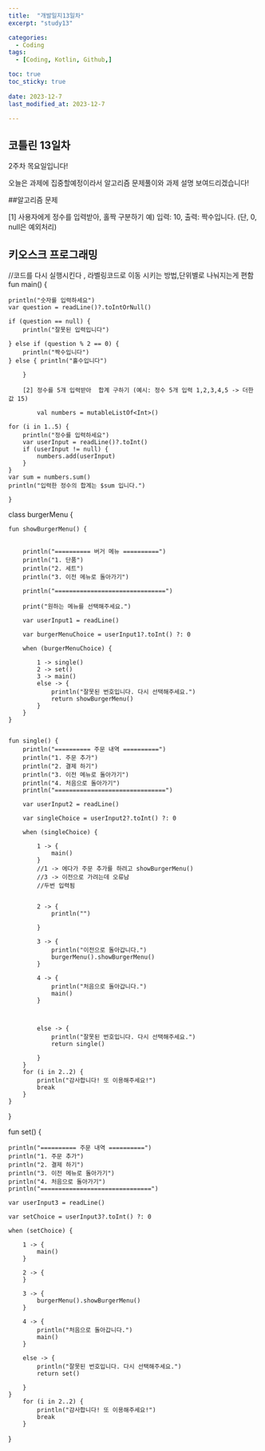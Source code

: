 ```yaml
---
title:  "개발일지13일차" 
excerpt: "study13"

categories:
  - Coding
tags:
  - [Coding, Kotlin, Github,]

toc: true
toc_sticky: true
 
date: 2023-12-7
last_modified_at: 2023-12-7

---
```



## 코틀린 13일차

2주차 목요일입니다!

오늘은 과제에 집중할예정이라서
알고리즘 문제풀이와 과제 설명 보여드리겠습니다!

##알고리즘 문제

[1] 사용자에게 정수를 입력받아, 홀짝 구분하기  예) 입력: 10, 출력: 짝수입니다.  (단, 0, null은 예외처리)

## 키오스크 프로그래밍
//코드를 다시 실행시킨다 , 라벨링코드로 이동 시키는 방법,단위별로 나눠지는게 편함
fun main() {
    
    println("숫자를 입력하세요")
    var question = readLine()?.toIntOrNull()

    if (question == null) {
        println("잘못된 입력입니다")

    } else if (question % 2 == 0) {
        println("짝수입니다")
    } else { println("홀수입니다")

        }

        [2] 정수를 5개 입력받아  합계 구하기 (예시: 정수 5개 입력 1,2,3,4,5 -> 더한 값 15)

            val numbers = mutableListOf<Int>()

    for (i in 1..5) {
        println("정수를 입력하세요")
        var userInput = readLine()?.toInt()
        if (userInput != null) {
            numbers.add(userInput)
        }
    }
    var sum = numbers.sum()
    println("입력한 정수의 합계는 $sum 입니다.")

    }

class burgerMenu {

    fun showBurgerMenu() {


        println("========== 버거 메뉴 ==========")
        println("1. 단품")
        println("2. 세트")
        println("3. 이전 메뉴로 돌아가기")

        println("===============================")

        print("원하는 메뉴를 선택해주세요.")

        var userInput1 = readLine()

        var burgerMenuChoice = userInput1?.toInt() ?: 0

        when (burgerMenuChoice) {

            1 -> single()
            2 -> set()
            3 -> main()
            else -> {
                println("잘못된 번호입니다. 다시 선택해주세요.")
                return showBurgerMenu()
            }
        }
    }


    fun single() {
        println("========== 주문 내역 ==========")
        println("1. 주문 추가")
        println("2. 결제 하기")
        println("3. 이전 메뉴로 돌아가기")
        println("4. 처음으로 돌아가기")
        println("===============================")

        var userInput2 = readLine()

        var singleChoice = userInput2?.toInt() ?: 0

        when (singleChoice) {

            1 -> {
                main()
            }
            //1 -> 에다가 주문 추가를 하려고 showBurgerMenu()
            //3 -> 이전으로 가려는데 오류남
            //두번 입력됨


            2 -> {
                println("")

            }

            3 -> {
                println("이전으로 돌아갑니다.")
                burgerMenu().showBurgerMenu()
            }

            4 -> {
                println("처음으로 돌아갑니다.")
                main()
            }



            else -> {
                println("잘못된 번호입니다. 다시 선택해주세요.")
                return single()

            }
        }
        for (i in 2..2) {
            println("감사합니다! 또 이용해주세요!")
            break
        }
    }
}

fun set() {

    println("========== 주문 내역 ==========")
    println("1. 주문 추가")
    println("2. 결제 하기")
    println("3. 이전 메뉴로 돌아가기")
    println("4. 처음으로 돌아가기")
    println("===============================")

    var userInput3 = readLine()

    var setChoice = userInput3?.toInt() ?: 0

    when (setChoice) {

        1 -> {
            main()
        }

        2 -> {
        }

        3 -> {
            burgerMenu().showBurgerMenu()
        }

        4 -> {
            println("처음으로 돌아갑니다.")
            main()
        }

        else -> {
            println("잘못된 번호입니다. 다시 선택해주세요.")
            return set()

        }
    }
        for (i in 2..2) {
            println("감사합니다! 또 이용해주세요!")
            break
        }
}


        

